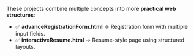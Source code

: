 These projects combine multiple concepts into more **practical web structures**:  

- ✅ **advanceRegistrationForm.html** → Registration form with multiple input fields.  
- ✅ **interactiveResume.html** → Resume-style page using structured layouts.  
